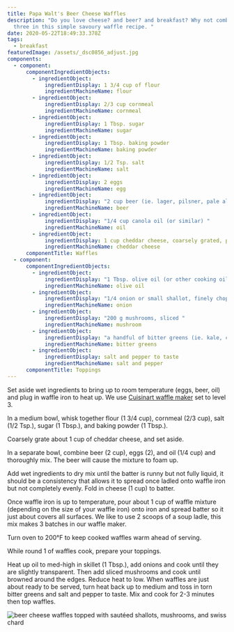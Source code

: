 ```yaml
---
title: Papa Walt's Beer Cheese Waffles
description: "Do you love cheese? and beer? and breakfast? Why not combine all
  three in this simple savoury waffle recipe. "
date: 2020-05-22T18:49:33.378Z
tags:
  - breakfast
featuredImage: /assets/_dsc0856_adjust.jpg
components:
  - component:
      componentIngredientObjects:
        - ingredientObject:
            ingredientDisplay: 1 3/4 cup of flour
            ingredientMachineName: flour
        - ingredientObject:
            ingredientDisplay: 2/3 cup cornmeal
            ingredientMachineName: cornmeal
        - ingredientObject:
            ingredientDisplay: 1 Tbsp. sugar
            ingredientMachineName: sugar
        - ingredientObject:
            ingredientDisplay: 1 Tbsp. baking powder
            ingredientMachineName: baking powder
        - ingredientObject:
            ingredientDisplay: 1/2 Tsp. salt
            ingredientMachineName: salt
        - ingredientObject:
            ingredientDisplay: 2 eggs
            ingredientMachineName: egg
        - ingredientObject:
            ingredientDisplay: "2 cup beer (ie. lager, pilsner, pale ale) "
            ingredientMachineName: beer
        - ingredientObject:
            ingredientDisplay: "1/4 cup canola oil (or similar) "
            ingredientMachineName: oil
        - ingredientObject:
            ingredientDisplay: 1 cup cheddar cheese, coarsely grated, plus extra for topping
            ingredientMachineName: cheddar cheese
      componentTitle: Waffles
  - component:
      componentIngredientObjects:
        - ingredientObject:
            ingredientDisplay: "1 Tbsp. olive oil (or other cooking oil) "
            ingredientMachineName: olive oil
        - ingredientObject:
            ingredientDisplay: "1/4 onion or small shallot, finely chopped "
            ingredientMachineName: onion
        - ingredientObject:
            ingredientDisplay: "200 g mushrooms, sliced "
            ingredientMachineName: mushroom
        - ingredientObject:
            ingredientDisplay: "a handful of bitter greens (ie. kale, collard, arugula) "
            ingredientMachineName: bitter greens
        - ingredientObject:
            ingredientDisplay: salt and pepper to taste
            ingredientMachineName: salt and pepper
      componentTitle: Toppings
---
```

Set aside wet ingredients to bring up to room temperature (eggs, beer, oil) and plug in waffle iron to heat up. We use [Cuisinart waffle maker](https://www.cuisinart.com/shopping/appliances/waffle_makers/waf-300) set to level 3. 

In a medium bowl, whisk together flour (1 3/4 cup), cornmeal (2/3 cup), salt (1/2 Tsp.), sugar (1 Tbsp.), and baking powder (1 Tbsp.). 

Coarsely grate about 1 cup of cheddar cheese, and set aside. 

In a separate bowl, combine beer (2 cup), eggs (2), and oil (1/4 cup) and thoroughly mix. The beer will cause the mixture to foam up. 

Add wet ingredients to dry mix until the batter is runny but not fully liquid, it should be a consistency that allows it to spread once ladled onto waffle iron but not completely evenly. Fold in cheese (1 cup) to batter. 

Once waffle iron is up to temperature, pour about 1 cup of waffle mixture (depending on the size of your waffle iron) onto iron and spread batter so it just about covers all surfaces. We like to use 2 scoops of a soup ladle, this mix makes 3 batches in our waffle maker. 

Turn oven to 200°F to keep cooked waffles warm ahead of serving. 

While round 1 of waffles cook, prepare your toppings. 

Heat up oil to med-high in skillet (1 Tbsp.), add onions and cook until they are slightly transparent. Then add sliced mushrooms and cook until browned around the edges. Reduce heat to low. When waffles are just about ready to be served, turn heat back up to medium and toss in torn bitter greens and salt and pepper to taste. Mix and cook for 2-3 minutes then top waffles. 

![beer cheese waffles topped with sautéed shallots, mushrooms, and swiss chard](assets/_dsc0854_adjust.jpg "beer cheese waffles topped with sautéed shallots, mushrooms, and swiss chard")